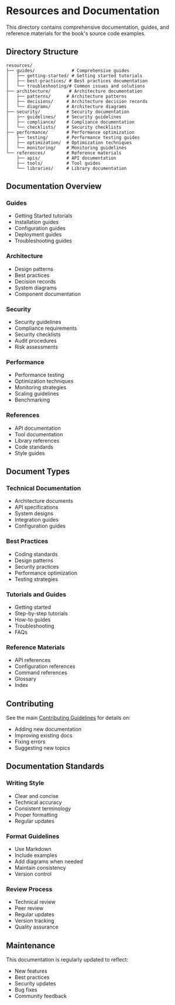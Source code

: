 # Resources and Documentation

This directory contains comprehensive documentation, guides, and reference materials for the book's source code examples.

## Directory Structure

```
resources/
├── guides/              # Comprehensive guides
│   ├── getting-started/ # Getting started tutorials
│   ├── best-practices/ # Best practices documentation
│   └── troubleshooting/# Common issues and solutions
├── architecture/       # Architecture documentation
│   ├── patterns/      # Architecture patterns
│   ├── decisions/     # Architecture decision records
│   └── diagrams/      # Architecture diagrams
├── security/          # Security documentation
│   ├── guidelines/    # Security guidelines
│   ├── compliance/    # Compliance documentation
│   └── checklists/    # Security checklists
├── performance/       # Performance optimization
│   ├── testing/       # Performance testing guides
│   ├── optimization/  # Optimization techniques
│   └── monitoring/    # Monitoring guidelines
└── references/        # Reference materials
    ├── apis/          # API documentation
    ├── tools/         # Tool guides
    └── libraries/     # Library documentation
```

## Documentation Overview

### Guides
- Getting Started tutorials
- Installation guides
- Configuration guides
- Deployment guides
- Troubleshooting guides

### Architecture
- Design patterns
- Best practices
- Decision records
- System diagrams
- Component documentation

### Security
- Security guidelines
- Compliance requirements
- Security checklists
- Audit procedures
- Risk assessments

### Performance
- Performance testing
- Optimization techniques
- Monitoring strategies
- Scaling guidelines
- Benchmarking

### References
- API documentation
- Tool documentation
- Library references
- Code standards
- Style guides

## Document Types

### Technical Documentation
- Architecture documents
- API specifications
- System designs
- Integration guides
- Configuration guides

### Best Practices
- Coding standards
- Design patterns
- Security practices
- Performance optimization
- Testing strategies

### Tutorials and Guides
- Getting started
- Step-by-step tutorials
- How-to guides
- Troubleshooting
- FAQs

### Reference Materials
- API references
- Configuration references
- Command references
- Glossary
- Index

## Contributing

See the main [Contributing Guidelines](../CONTRIBUTING.md) for details on:
- Adding new documentation
- Improving existing docs
- Fixing errors
- Suggesting new topics

## Documentation Standards

### Writing Style
- Clear and concise
- Technical accuracy
- Consistent terminology
- Proper formatting
- Regular updates

### Format Guidelines
- Use Markdown
- Include examples
- Add diagrams when needed
- Maintain consistency
- Version control

### Review Process
- Technical review
- Peer review
- Regular updates
- Version tracking
- Quality assurance

## Maintenance

This documentation is regularly updated to reflect:
- New features
- Best practices
- Security updates
- Bug fixes
- Community feedback 